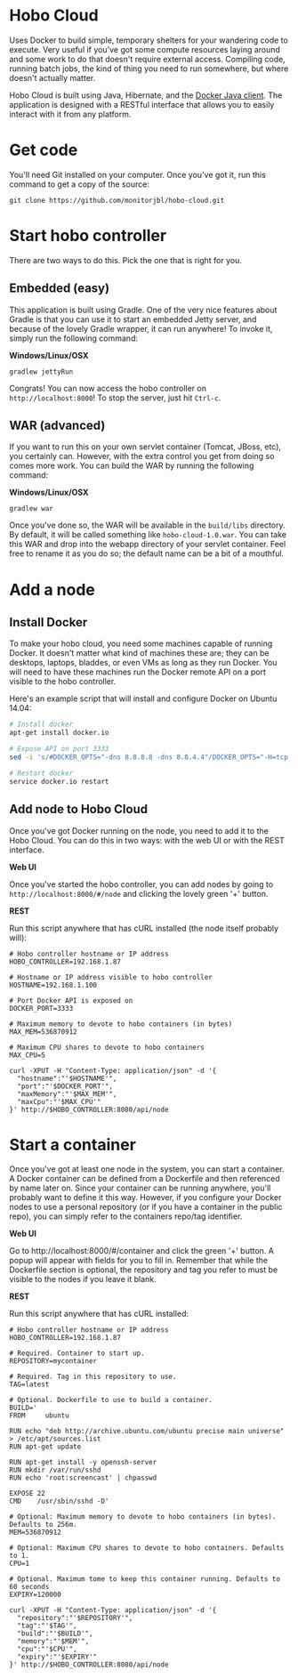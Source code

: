 # Hobo Cloud

Uses Docker to build simple, temporary shelters for your wandering code to execute. Very useful if you've got some compute resources laying around and some work to do that doesn't require external access. Compiling code, running batch jobs, the kind of thing you need to run somewhere, but where doesn't actually matter.

Hobo Cloud is built using Java, Hibernate, and the [Docker Java client](https://github.com/kpelykh/docker-java). The application is designed with a RESTful interface that allows you to easily interact with it from any platform. 

# Get code

You'll need Git installed on your computer. Once you've got it, run this command to get a copy of the source:

`git clone https://github.com/monitorjbl/hobo-cloud.git`

# Start hobo controller

There are two ways to do this. Pick the one that is right for you.

## Embedded (easy)

This application is built using Gradle. One of the very nice features about Gradle is that you can use it to start an embedded Jetty server, and because of the lovely Gradle wrapper, it can run anywhere! To invoke it, simply run the following command:

**Windows/Linux/OSX**

`gradlew jettyRun`

Congrats! You can now access the hobo controller on `http://localhost:8000`! To stop the server, just hit `Ctrl-c`. 

## WAR (advanced)

If you want to run this on your own servlet container (Tomcat, JBoss, etc), you certainly can. However, with the extra control you get from doing so comes more work. You can build the WAR by running the following command:

**Windows/Linux/OSX**

`gradlew war`

Once you've done so, the WAR will be available in the `build/libs` directory. By default, it will be called something like `hobo-cloud-1.0.war`. You can take this WAR and drop into the webapp directory of your servlet container. Feel free to rename it as you do so; the default name can be a bit of a mouthful.

# Add a node

## Install Docker

To make your hobo cloud, you need some machines capable of running Docker. It doesn't matter what kind of machines these are; they can be desktops, laptops, bladdes, or even VMs as long as they run Docker. You will need to have these machines run the Docker remote API on a port visible to the hobo controller.

Here's an example script that will install and configure Docker on Ubuntu 14.04:

```bash
# Install docker
apt-get install docker.io

# Expose API on port 3333
sed -i 's/#DOCKER_OPTS="-dns 8.8.8.8 -dns 8.8.4.4"/DOCKER_OPTS="-H=tcp:\/\/0.0.0.0:3333 -H=unix:\/\/\/var\/run\/docker.sock"/' /etc/default/docker.io

# Restart docker
service docker.io restart
```

## Add node to Hobo Cloud

Once you've got Docker running on the node, you need to add it to the Hobo Cloud. You can do this in two ways: with the web UI or with the REST interface.

**Web UI**

Once you've started the hobo controller, you can add nodes by going to `http://localhost:8000/#/node` and clicking the lovely green '+' button.

**REST**

Run this script anywhere that has cURL installed (the node itself probably will):

```
# Hobo controller hostname or IP address
HOBO_CONTROLLER=192.168.1.87

# Hostname or IP address visible to hobo controller
HOSTNAME=192.168.1.100

# Port Docker API is exposed on
DOCKER_PORT=3333

# Maximum memory to devote to hobo containers (in bytes)
MAX_MEM=536870912

# Maximum CPU shares to devote to hobo containers
MAX_CPU=5

curl -XPUT -H "Content-Type: application/json" -d '{
  "hostname":"'$HOSTNAME'",
  "port":"'$DOCKER_PORT'",
  "maxMemory":"'$MAX_MEM'",
  "maxCpu":"'$MAX_CPU'"
}' http://$HOBO_CONTROLLER:8080/api/node
```

# Start a container

Once you've got at least one node in the system, you can start a container. A Docker container can  be defined from a Dockerfile and then referenced by name later on. Since your container can be running anywhere, you'll probably want to define it this way. However, if you configure your Docker nodes to use a personal repository (or if you have a container in the public repo), you can simply refer to the containers repo/tag identifier.

**Web UI**

Go to http://localhost:8000/#/container and click the green '+' button. A popup will appear with fields for you to fill in. Remember that while the Dockerfile section is optional, the repository and tag you refer to must be visible to the nodes if you leave it blank. 

**REST**

Run this script anywhere that has cURL installed:

```
# Hobo controller hostname or IP address
HOBO_CONTROLLER=192.168.1.87

# Required. Container to start up.
REPOSITORY=mycontainer

# Required. Tag in this repository to use.
TAG=latest

# Optional. Dockerfile to use to build a container.
BUILD='
FROM     ubuntu

RUN echo "deb http://archive.ubuntu.com/ubuntu precise main universe" > /etc/apt/sources.list
RUN apt-get update

RUN apt-get install -y openssh-server
RUN mkdir /var/run/sshd
RUN echo 'root:screencast' | chpasswd

EXPOSE 22
CMD    /usr/sbin/sshd -D'

# Optional: Maximum memory to devote to hobo containers (in bytes). Defaults to 256m.
MEM=536870912

# Optional: Maximum CPU shares to devote to hobo containers. Defaults to 1.
CPU=1

# Optional. Maximum tome to keep this container running. Defaults to 60 seconds
EXPIRY=120000

curl -XPUT -H "Content-Type: application/json" -d '{
  "repository":"'$REPOSITORY'",
  "tag":"'$TAG'",
  "build":"'$BUILD'",
  "memory":"'$MEM'",
  "cpu":"'$CPU'",
  "expiry":"'$EXPIRY'"
}' http://$HOBO_CONTROLLER:8080/api/node
```
